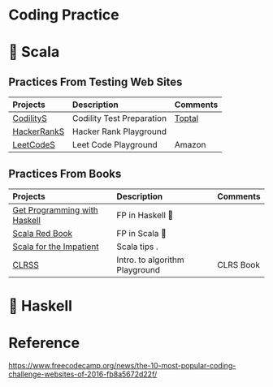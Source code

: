 # Coding Practice

# :bookmark: Scala 

## Practices From Testing Web Sites

|    Projects                  | Description                     |  Comments   |
|:-----------------------------|:--------------------------------|:------------| 
| [CodilityS](codilityS)       | Codility Test Preparation       | [Toptal](http://toptal.com)|
| [HackerRankS](hackerrankS)   | Hacker Rank Playground          |             |
| [LeetCodeS](leetcodeS)       | Leet Code Playground            | Amazon      |


## Practices From Books

|    Projects                                                    | Description                  |  Comments   |
|:---------------------------------------------------------------|:-----------------------------|:------------| 
| [Get Programming with Haskell](https://github.com/setrar/fp/get-programming-with-haskell)  | FP in Haskell :closed_book: |             |
| [Scala Red Book](https://github.com/setrar/redbook)                    | FP in Scala  :closed_book:   |             |
| [Scala for the Impatient](https://github.com/setrar/impatient)         | Scala tips .                 |             |
| [CLRSS](https://github.com/setrar/clrsS)                               | Intro. to algorithm Playground  | CLRS Book   |

# :bookmark: Haskell 


# Reference

https://www.freecodecamp.org/news/the-10-most-popular-coding-challenge-websites-of-2016-fb8a5672d22f/
